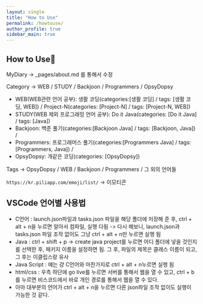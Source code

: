 ```yaml
---
layout: single
title: "How to Use"
permalink: /howtouse/
author_profile: true
sidebar_main: true
---
```


## How to Use👊
MyDiary -> _pages/about.md 를 통해서 수정

Category -> WEB / STUDY / Backjoon / Programmers / OpsyDopsy
  - WEB(WEB관련 언어 공부): 생활 코딩(categories:[생활 코딩] / tags: [생활 코딩, WEB]) / Project-N(categories: [Project-N] / tags: [Project-N, WEB])
  - STUDY(WEB 제외 프로그래밍 언어 공부): Do it Java(categories: [Do it Java] / tags: [Java])
  - Backjoon: 백준 풀기(categories:[Backjoon Java] / tags: [Backjoon, Java]) / 
  - Programmers: 프로그래머스 풀기(categories:[Programmers Java] / tags: [Programmers, Java]) / 
  - OpsyDopsy: 개같은 코딩(categories: [OpsyDopsy])
 
Tags -> OpsyDopsy / WEB / Backjoon / Programmers / 그 외의 언어들

`https://kr.piliapp.com/emoji/list/`
-> 이모티콘
<br>

## VSCode 언어별 사용법
- C언어 : launch.json파일과 tasks.json 파일을 해당 폴더에 저장해 준 후, ctrl + alt + n을 누르면 알아서 컴파일, 실행 다됨 -> 다시 해보니, launch.json과 tasks.json 파일 조작 없이도 그냥 ctrl + alt + n만 누르면 실행 됨
- Java : ctrl + shift + p -> create java project를 누르면 어디 폴더에 넣을 것인지를 선택한 후, 패키지 이름을 설정하면 됨. 그 후, 파일의 제목은 클래스 이름이 되고, 그 후는 이클립스랑 유사
- Java Script : 얘는 걍 C언어와 마찬가지로 ctrl + alt + n누르면 실행 됨
- html/css : 우측 하단에 go live를 누르면 서버를 통해서 웹을 열 수 있고, ctrl + b를 누르면 비스코드에서 바로 개인 경로를 통해서 웹을 열 수 있다. 
- 아마 대부분의 언어가 ctrl + alt + n을 누르면 다른 json파일 조작 없이도 실행이 가능한 것 같다. 
